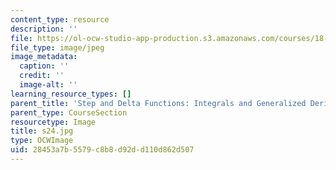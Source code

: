 ```yaml
---
content_type: resource
description: ''
file: https://ol-ocw-studio-app-production.s3.amazonaws.com/courses/18-03sc-differential-equations-fall-2011/28453a7b5579c8b8d92dd110d862d507_s24.jpg
file_type: image/jpeg
image_metadata:
  caption: ''
  credit: ''
  image-alt: ''
learning_resource_types: []
parent_title: 'Step and Delta Functions: Integrals and Generalized Derivatives'
parent_type: CourseSection
resourcetype: Image
title: s24.jpg
type: OCWImage
uid: 28453a7b-5579-c8b8-d92d-d110d862d507
---
```

